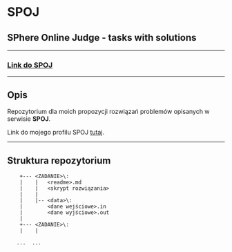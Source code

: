 # SPOJ

## SPhere Online Judge - tasks with solutions

---

### [Link do SPOJ](https://pl.spoj.com/)

---

## Opis

Repozytorium dla moich propozycji rozwiązań problemów
opisanych w serwisie **SPOJ**.

Link do mojego profilu SPOJ [tutaj](https://pl.spoj.com/users/bszyk00/).

---

## Struktura repozytorium

``` text
    +--- <ZADANIE>\:
    |    |   <readme>.md
    |    |   <skrypt rozwiązania>
    |    |
    |    |-- <data>\:
    |        <dane wejściowe>.in
    |        <dane wyjściowe>.out
    |
    +--- <ZADANIE>\:
    |    |

   ...  ...
```

